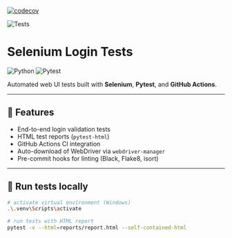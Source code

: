 [![codecov](https://codecov.io/gh/fanoctism/selenium-login-tests/branch/main/graph/badge.svg)](https://codecov.io/gh/fanoctism/selenium-login-tests)

![Tests](https://github.com/fanoctism/selenium-login-tests/actions/workflows/pytest.yml/badge.svg)

# Selenium Login Tests

![Python](https://img.shields.io/badge/python-3.12-blue)
![Pytest](https://img.shields.io/badge/tested%20with-pytest-brightgreen)

Automated web UI tests built with **Selenium**, **Pytest**, and **GitHub Actions**.

---

## 🚀 Features

- End-to-end login validation tests  
- HTML test reports (`pytest-html`)  
- GitHub Actions CI integration  
- Auto-download of WebDriver via `webdriver-manager`  
- Pre-commit hooks for linting (Black, Flake8, isort)  

---

## 🧪 Run tests locally

```bash
# activate virtual environment (Windows)
.\.venv\Scripts\activate

# run tests with HTML report
pytest -v --html=reports/report.html --self-contained-html
